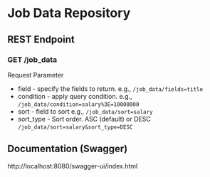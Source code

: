 # Job Data Repository

## REST Endpoint
### GET /job_data 
Request Parameter
- field - specify the fields to return. e.g., `/job_data/fields=title`
- condition - apply query condition. e.g., `/job_data/condition=salary%3E=10000000`
- sort - field to sort e.g., `/job_data/sort=salary`
- sort_type - Sort order. ASC (default) or DESC `/job_data/sort=salary&sort_type=DESC`

## Documentation (Swagger)
http://localhost:8080/swagger-ui/index.html
